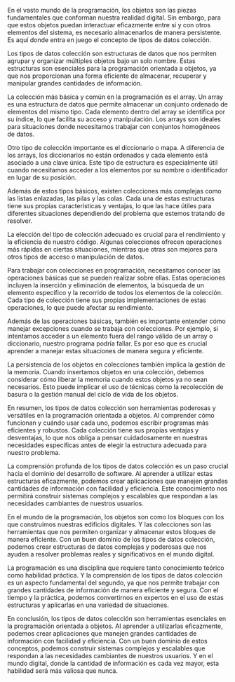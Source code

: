 En el vasto mundo de la programación, los objetos son las piezas fundamentales que conforman nuestra realidad digital. Sin embargo, para que estos objetos puedan interactuar eficazmente entre sí y con otros elementos del sistema, es necesario almacenarlos de manera persistente. Es aquí donde entra en juego el concepto de tipos de datos colección.

Los tipos de datos colección son estructuras de datos que nos permiten agrupar y organizar múltiples objetos bajo un solo nombre. Estas estructuras son esenciales para la programación orientada a objetos, ya que nos proporcionan una forma eficiente de almacenar, recuperar y manipular grandes cantidades de información.

La colección más básica y común en la programación es el array. Un array es una estructura de datos que permite almacenar un conjunto ordenado de elementos del mismo tipo. Cada elemento dentro del array se identifica por su índice, lo que facilita su acceso y manipulación. Los arrays son ideales para situaciones donde necesitamos trabajar con conjuntos homogéneos de datos.

Otro tipo de colección importante es el diccionario o mapa. A diferencia de los arrays, los diccionarios no están ordenados y cada elemento está asociado a una clave única. Este tipo de estructura es especialmente útil cuando necesitamos acceder a los elementos por su nombre o identificador en lugar de su posición.

Además de estos tipos básicos, existen colecciones más complejas como las listas enlazadas, las pilas y las colas. Cada una de estas estructuras tiene sus propias características y ventajas, lo que las hace útiles para diferentes situaciones dependiendo del problema que estemos tratando de resolver.

La elección del tipo de colección adecuado es crucial para el rendimiento y la eficiencia de nuestro código. Algunas colecciones ofrecen operaciones más rápidas en ciertas situaciones, mientras que otras son mejores para otros tipos de acceso o manipulación de datos.

Para trabajar con colecciones en programación, necesitamos conocer las operaciones básicas que se pueden realizar sobre ellas. Estas operaciones incluyen la inserción y eliminación de elementos, la búsqueda de un elemento específico y la recorrido de todos los elementos de la colección. Cada tipo de colección tiene sus propias implementaciones de estas operaciones, lo que puede afectar su rendimiento.

Además de las operaciones básicas, también es importante entender cómo manejar excepciones cuando se trabaja con colecciones. Por ejemplo, si intentamos acceder a un elemento fuera del rango válido de un array o diccionario, nuestro programa podría fallar. Es por eso que es crucial aprender a manejar estas situaciones de manera segura y eficiente.

La persistencia de los objetos en colecciones también implica la gestión de la memoria. Cuando insertamos objetos en una colección, debemos considerar cómo liberar la memoria cuando estos objetos ya no sean necesarios. Esto puede implicar el uso de técnicas como la recolección de basura o la gestión manual del ciclo de vida de los objetos.

En resumen, los tipos de datos colección son herramientas poderosas y versátiles en la programación orientada a objetos. Al comprender cómo funcionan y cuándo usar cada uno, podemos escribir programas más eficientes y robustos. Cada colección tiene sus propias ventajas y desventajas, lo que nos obliga a pensar cuidadosamente en nuestras necesidades específicas antes de elegir la estructura adecuada para nuestro problema.

La comprensión profunda de los tipos de datos colección es un paso crucial hacia el dominio del desarrollo de software. Al aprender a utilizar estas estructuras eficazmente, podemos crear aplicaciones que manejen grandes cantidades de información con facilidad y eficiencia. Este conocimiento nos permitirá construir sistemas complejos y escalables que respondan a las necesidades cambiantes de nuestros usuarios.

En el mundo de la programación, los objetos son como los bloques con los que construimos nuestras edificios digitales. Y las colecciones son las herramientas que nos permiten organizar y almacenar estos bloques de manera eficiente. Con un buen dominio de los tipos de datos colección, podemos crear estructuras de datos complejas y poderosas que nos ayuden a resolver problemas reales y significativos en el mundo digital.

La programación es una disciplina que requiere tanto conocimiento teórico como habilidad práctica. Y la comprensión de los tipos de datos colección es un aspecto fundamental del segundo, ya que nos permite trabajar con grandes cantidades de información de manera eficiente y segura. Con el tiempo y la práctica, podemos convertirnos en expertos en el uso de estas estructuras y aplicarlas en una variedad de situaciones.

En conclusión, los tipos de datos colección son herramientas esenciales en la programación orientada a objetos. Al aprender a utilizarlas eficazmente, podemos crear aplicaciones que manejen grandes cantidades de información con facilidad y eficiencia. Con un buen dominio de estos conceptos, podemos construir sistemas complejos y escalables que respondan a las necesidades cambiantes de nuestros usuarios. Y en el mundo digital, donde la cantidad de información es cada vez mayor, esta habilidad será más valiosa que nunca.

